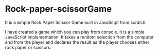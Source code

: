 # Rock-paper-scissorGame
It is a simple Rock Paper Scissor Game built in JavaScipt from scratch

I have created a game which you can play from console. 
It is a simple JavaScript implementation.
It takes a random selection from the computer and from the player and declares the result as the player chooses either 
rock paper or scissors. 
